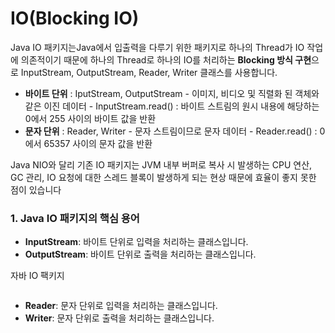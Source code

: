 # IO(Blocking IO)

Java IO 패키지는Java에서 입출력을 다루기 위한 패키지로 하나의 Thread가 IO 작업에 의존적이기 때문에 하나의 Thread로 하나의 IO를 처리하는 **Blocking 방식 구현**으로 InputStream, OutputStream, Reader, Writer 클래스를 사용합니다.

* **바이트 단위** : IputStream, OutputStream - 이미지, 비디오 및 직렬화 된 객체와 같은 이진 데이터 - InputStream.read() : 바이트 스트림의 원시 내용에 해당하는 0에서 255 사이의 바이트 값을 반환
* **문자 단위** : Reader, Writer - 문자 스트림이므로 문자 데이터 - Reader.read() : 0에서 65357 사이의 문자 값을 반환

Java NIO와 달리 기존 IO 패키지는 JVM 내부 버퍼로 복사 시 발생하는 CPU 연산, GC 관리, IO 요청에 대한 스레드 블록이 발생하게 되는 현상 때문에 효율이 좋지 못한 점이 있습니다

### 1. Java IO 패키지의 핵심 용어 <a href="#id-1.-java-io" id="id-1.-java-io"></a>

* **InputStream**: 바이트 단위로 입력을 처리하는 클래스입니다.
* **OutputStream**: 바이트 단위로 출력을 처리하는 클래스입니다.

자바 IO 팩키지

<figure><img src="https://hyomee.gitbook.io/~gitbook/image?url=https%3A%2F%2F1889142648-files.gitbook.io%2F%7E%2Ffiles%2Fv0%2Fb%2Fgitbook-x-prod.appspot.com%2Fo%2Fspaces%252FVfLaXPTe0t3ptNpFbmH5%252Fuploads%252FtLT5XAZIESwYbwElmQ5t%252F%25EC%259E%2590%25EB%25B0%2594IO%25EA%25B0%259D%25EC%25B2%25B4%2520%281%29.jpg%3Falt%3Dmedia%26token%3D7b7220b9-165f-4c31-b793-65c1dcc2cb85&#x26;width=768&#x26;dpr=4&#x26;quality=100&#x26;sign=53eb0787b4ae2dfe9a7096b54628b43c77d02b78b30be889f40007dde5cf8d17" alt=""><figcaption></figcaption></figure>

* **Reader**: 문자 단위로 입력을 처리하는 클래스입니다.
* **Writer**: 문자 단위로 출력을 처리하는 클래스입니다.

<figure><img src="https://hyomee.gitbook.io/~gitbook/image?url=https%3A%2F%2F1889142648-files.gitbook.io%2F%7E%2Ffiles%2Fv0%2Fb%2Fgitbook-x-prod.appspot.com%2Fo%2Fspaces%252FVfLaXPTe0t3ptNpFbmH5%252Fuploads%252FPIKWGqDIaVxXpquwM7rp%252F%25EC%259E%2590%25EB%25B0%2594IO_READER.jpg%3Falt%3Dmedia%26token%3D519de965-c864-4cab-979f-db88f4509e9e&#x26;width=768&#x26;dpr=4&#x26;quality=100&#x26;sign=163a7f2a62d8c06172af34c6f3e117149dbeeb081bceca22ba892b8ef2954e70" alt=""><figcaption></figcaption></figure>
